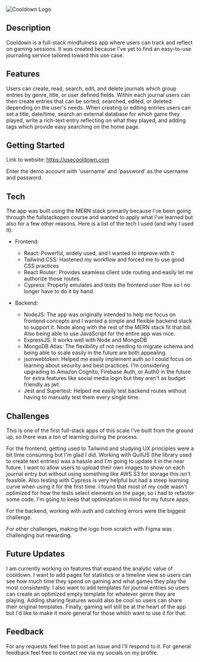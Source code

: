 ![Cooldown Logo](https://github.com/parmeyjohn/cooldown/assets/102949080/07b717bd-a5b3-4428-97bd-96f478a6d663)
## Description
Cooldown is a full-stack mindfulness app where users can track and reflect on gaming sessions. It was created because I've yet to find an easy-to-use journaling service tailored toward this use case.


## Features
Users can create, read, search, edit, and delete journals which group entries by genre, title, or user defined fields. Within each journal users can then create entries that can be sorted, searched, edited, or deleted depending on the user's needs. When creating or editing entries users can set a title, date/time, search an external database for which game they played, write a rich-text entry reflecting on what they played, and adding tags which provide easy searching on the home page. 


## Getting Started
Link to website: https://usecooldown.com

Enter the demo account with 'username' and 'password' as the username and password.

## Tech
The app was built using the MERN stack primarily because I've been going through the fullstackopen course and wanted to apply what I've learned but also for a few other reasons. 
Here is a list of the tech I used (and why I used it):
* Frontend:
  * React: Powerful, widely used, and I wanted to improve with it
  * Tailwind CSS: Hastened my workflow and forced me to use good CSS practices
  * React Router: Provides seamless client side routing and easily let me authorize those routes. 
  * Cypress: Properly emulates and tests the frontend user flow so I no longer have to do it by hand. 
 
* Backend:
  * NodeJS: The app was originally intended to help me focus on frontend concepts and I wanted a simple and flexible backend stack to support it. Node along with the rest of the MERN stack fit that bill. Also being able to use JavaScript for the entire app was nice.
  * ExpressJS: It works well with Node and MongoDB
  * MongoDB Atlas: The flexibility of not needing to migrate schema and being able to scale easily in the future are both appealing.
  * jsonwebtoken: Helped me easily implement auth so I could focus on learning about security and best practices. I'm considering upgrading to Amazon Cognito, Firebase Auth, or Auth0 in the future for extra features like social media login but they aren't as budget friendly as jwt. 
  * Jest and Supertest: Helped me easily test backend routes without having to manually test them every single time.

## Challenges
This is one of the first full-stack apps of this scale I've built from the ground up, so there was a ton of learning during the process.

For the frontend, getting used to Tailwind and studying UX principles were a bit time consuming but I'm glad I did. Working with QuillJS (the library used to create text entries) was a hassle and I'm going to update it in the near future. I want to allow users to upload their own images to show on each journal entry but without using something like AWS S3 for storage this isn't feasible. Also testing with Cypress is very helpful but had a steep learning curve when using it for the first time. I found that most of my code wasn't optimized for how the tests select elements on the page, so I had to refactor some code. I'm going to keep that optimization in mind for my future apps. 

For the backend, working with auth and catching errors were the biggest challenge. 

For other challenges, making the logo from scratch with Figma was challenging but rewarding. 

## Future Updates 
I am currently working on features that expand the analytic value of cooldown. I want to add pages for statistics or a timeline view so users can see how much time they spend on gaming and what games they play the most consistently. I also want to add templates for journal entries so users can create an optimized empty template for whatever genre they are playing. Adding sharing features would also be cool so users can share their original templates. Finally, gaming will still be at the heart of the app but I'd like to make it more general for those which want to use it for that. 

## Feedback
For any requests feel free to post an issue and I'll respond to it. For general feedback feel free to contact me via my socials on my profile.
